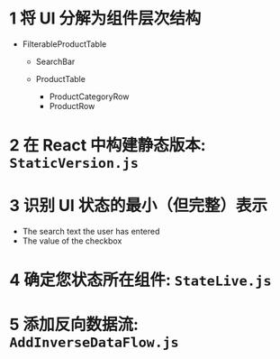 # 1 将 UI 分解为组件层次结构

* FilterableProductTable

  * SearchBar
  * ProductTable

    * ProductCategoryRow
    * ProductRow

# 2 在 React 中构建静态版本: ``StaticVersion.js``

# 3 识别 UI 状态的最小（但完整）表示

* The search text the user has entered
* The value of the checkbox

# 4 确定您状态所在组件: ``StateLive.js``

# 5 添加反向数据流: ``AddInverseDataFlow.js``

